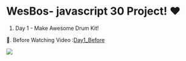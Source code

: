 # WesBos- javascript 30 Project! ❤️

1. Day 1 - Make Awesome Drum Kit!

🌟. Before Watching Video :<a href="http://hy6219.github.io/javascript30/day1/Before/drumKit.html" title="drumKit">Day1_Before</a>

![](https://github.com/hy6219/javascript30/blob/master/day1/Before/personalTrial.gif?raw=true)

